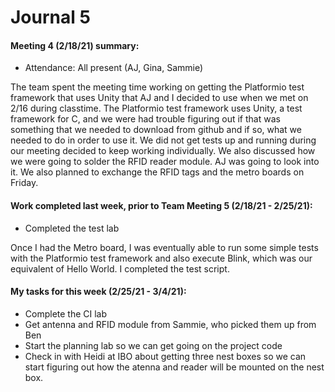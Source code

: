 # Journal 5

#### Meeting 4 (2/18/21) summary:

- Attendance: All present (AJ, Gina, Sammie)

The team spent the meeting time working on getting the Platformio test framework that uses Unity that AJ and I decided to use when we met on 2/16 during classtime. The Platformio test framework uses Unity, a test framework for C, and we were had trouble figuring out if that was something that we needed to download from github and if so, what we needed to do in order to use it. We did not get tests up and running during our meeting decided to keep working individually. We also discussed how we were going to solder the RFID reader module. AJ was going to look into it. We also planned to exchange the RFID tags and the metro boards on Friday.

#### Work completed last week, prior to Team Meeting 5 (2/18/21 - 2/25/21):

- Completed the test lab

Once I had the Metro board, I was eventually able to run some simple tests with the Platformio test framework and also execute Blink, which was our equivalent of Hello World. I completed the test script.  


#### My tasks for this week (2/25/21 - 3/4/21):

- Complete the CI lab
- Get antenna and RFID module from Sammie, who picked them up from Ben
- Start the planning lab so we can get going on the project code
- Check in with Heidi at IBO about getting three nest boxes so we can start figuring out how the atenna and reader will be mounted on the nest box.
